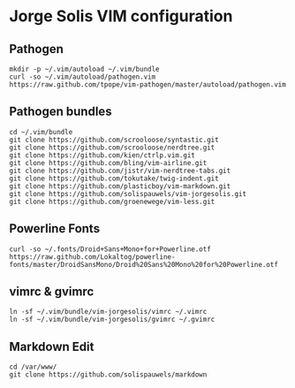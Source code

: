 Jorge Solis VIM configuration
=============================

Pathogen
--------

    mkdir -p ~/.vim/autoload ~/.vim/bundle
    curl -so ~/.vim/autoload/pathogen.vim https://raw.github.com/tpope/vim-pathogen/master/autoload/pathogen.vim

Pathogen bundles
----------------

    cd ~/.vim/bundle
    git clone https://github.com/scrooloose/syntastic.git
    git clone https://github.com/scrooloose/nerdtree.git
    git clone https://github.com/kien/ctrlp.vim.git
    git clone https://github.com/bling/vim-airline.git
    git clone https://github.com/jistr/vim-nerdtree-tabs.git
    git clone https://github.com/tokutake/twig-indent.git
    git clone https://github.com/plasticboy/vim-markdown.git
    git clone https://github.com/solispauwels/vim-jorgesolis.git
    git clone https://github.com/groenewege/vim-less.git

Powerline Fonts
---------------

    curl -so ~/.fonts/Droid+Sans+Mono+for+Powerline.otf https://raw.github.com/Lokaltog/powerline-fonts/master/DroidSansMono/Droid%20Sans%20Mono%20for%20Powerline.otf

vimrc & gvimrc
--------------

    ln -sf ~/.vim/bundle/vim-jorgesolis/vimrc ~/.vimrc
    ln -sf ~/.vim/bundle/vim-jorgesolis/gvimrc ~/.gvimrc

Markdown Edit
-------------

    cd /var/www/
    git clone https://github.com/solispauwels/markdown
